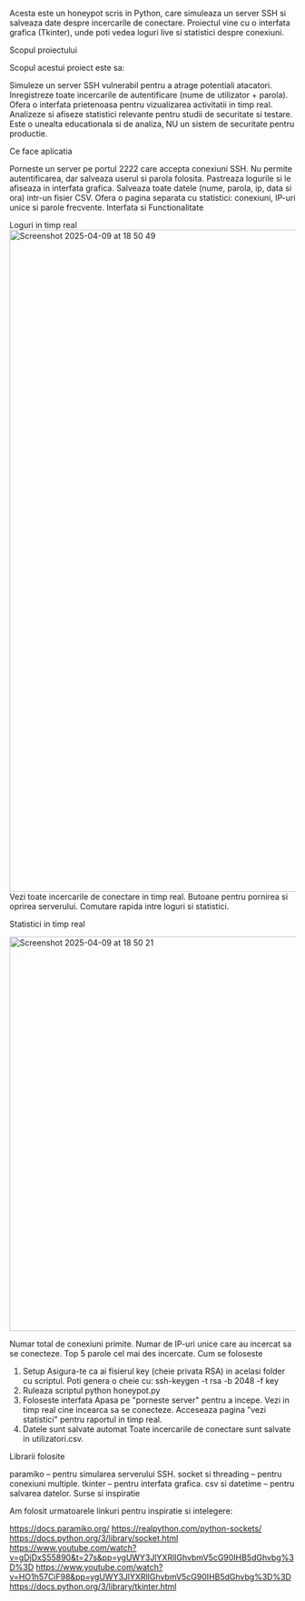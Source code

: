 Acesta este un honeypot scris in Python, care simuleaza un server SSH si salveaza date despre incercarile de conectare. Proiectul vine cu o interfata grafica (Tkinter), unde poti vedea loguri live si statistici despre conexiuni.

Scopul proiectului

Scopul acestui proiect este sa:

Simuleze un server SSH vulnerabil pentru a atrage potentiali atacatori.
Inregistreze toate incercarile de autentificare (nume de utilizator + parola).
Ofera o interfata prietenoasa pentru vizualizarea activitatii in timp real.
Analizeze si afiseze statistici relevante pentru studii de securitate si testare.
Este o unealta educationala si de analiza, NU un sistem de securitate pentru productie.

Ce face aplicatia

Porneste un server pe portul 2222 care accepta conexiuni SSH.
Nu permite autentificarea, dar salveaza userul si parola folosita.
Pastreaza logurile si le afiseaza in interfata grafica.
Salveaza toate datele (nume, parola, ip, data si ora) intr-un fisier CSV.
Ofera o pagina separata cu statistici: conexiuni, IP-uri unice si parole frecvente.
Interfata si Functionalitate

Loguri in timp real
<img width="1165" alt="Screenshot 2025-04-09 at 18 50 49" src="https://github.com/user-attachments/assets/4664363f-9cbe-45c5-a5da-f574e2fb484c" />
Vezi toate incercarile de conectare in timp real.
Butoane pentru pornirea si oprirea serverului.
Comutare rapida intre loguri si statistici.


Statistici in timp real


<img width="694" alt="Screenshot 2025-04-09 at 18 50 21" src="https://github.com/user-attachments/assets/fe497bd8-155b-4e8d-a127-95febb1cfd60" />


Numar total de conexiuni primite.
Numar de IP-uri unice care au incercat sa se conecteze.
Top 5 parole cel mai des incercate.
Cum se foloseste

1. Setup
Asigura-te ca ai fisierul key (cheie privata RSA) in acelasi folder cu scriptul.
Poti genera o cheie cu:
ssh-keygen -t rsa -b 2048 -f key
2. Ruleaza scriptul
python honeypot.py
3. Foloseste interfata
Apasa pe "porneste server" pentru a incepe.
Vezi in timp real cine incearca sa se conecteze.
Acceseaza pagina "vezi statistici" pentru raportul in timp real.
4. Datele sunt salvate automat
Toate incercarile de conectare sunt salvate in utilizatori.csv.


Librarii folosite


paramiko – pentru simularea serverului SSH.
socket si threading – pentru conexiuni multiple.
tkinter – pentru interfata grafica.
csv si datetime – pentru salvarea datelor.
Surse si inspiratie

Am folosit urmatoarele linkuri pentru inspiratie si intelegere:

https://docs.paramiko.org/
https://realpython.com/python-sockets/
https://docs.python.org/3/library/socket.html
https://www.youtube.com/watch?v=gDjDxS55890&t=27s&pp=ygUWY3JlYXRlIGhvbmV5cG90IHB5dGhvbg%3D%3D
https://www.youtube.com/watch?v=HO1h57CiF98&pp=ygUWY3JlYXRlIGhvbmV5cG90IHB5dGhvbg%3D%3D
https://docs.python.org/3/library/tkinter.html
